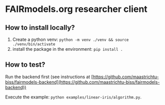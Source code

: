 # FAIRmodels.org researcher client

## How to install locally?
1. Create a python venv: `python -m venv ./venv && source ./venv/bin/activate`
2. install the package in the environment: `pip install .`

## How to test?
Run the backend first (see instructions at [https://github.com/maastrichtu-biss/fairmodels-backend](https://github.com/maastrichtu-biss/fairmodels-backend))

Execute the example: `python examples/linear-iris/algorithm.py`.
